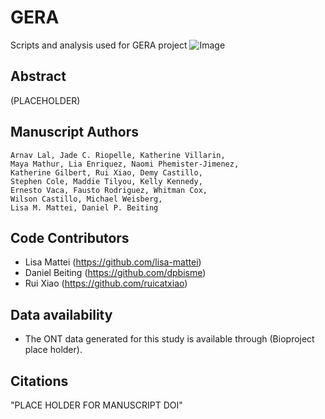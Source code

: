 # GERA
Scripts and analysis used for GERA project
![Image](https://github.com/user-attachments/assets/eb9b428c-5938-486d-900a-fb9b93c016a4)

## Abstract
(PLACEHOLDER)


## Manuscript Authors
```
Arnav Lal, Jade C. Riopelle, Katherine Villarin, 
Maya Mathur, Lia Enriquez, Naomi Phemister-Jimenez, 
Katherine Gilbert, Rui Xiao, Demy Castillo, 
Stephen Cole, Maddie Tilyou, Kelly Kennedy, 
Ernesto Vaca, Fausto Rodriguez, Whitman Cox, 
Wilson Castillo, Michael Weisberg, 
Lisa M. Mattei, Daniel P. Beiting
```

## Code Contributors
- Lisa Mattei (https://github.com/lisa-mattei)
- Daniel Beiting (https://github.com/dpbisme)
- Rui Xiao (https://github.com/ruicatxiao)

## Data availability
- The ONT data generated for this study is available through (Bioproject place holder).


## Citations
"PLACE HOLDER FOR MANUSCRIPT DOI"
